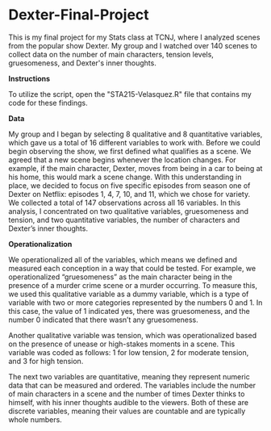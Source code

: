 # Dexter-Final-Project
This is my final project for my Stats class at TCNJ, where I analyzed scenes from the popular show Dexter. My group and I watched over 140 scenes to collect data on the number of main characters, tension levels, gruesomeness, and Dexter's inner thoughts.

**Instructions**

To utilize the script, open the "STA215-Velasquez.R" file that contains my code for these findings.

**Data**

My group and I began by selecting 8 qualitative and 8 quantitative variables, which gave us a total of 16 different variables to work with. Before we could begin observing the show, we first defined what qualifies as a scene. We agreed that a new scene begins whenever the location changes. For example, if the main character, Dexter, moves from being in a car to being at his home, this would mark a scene change. With this understanding in place, we decided to focus on five specific episodes from season one of Dexter on Netflix: episodes 1, 4, 7, 10, and 11, which we chose for variety. We collected a total of 147 observations across all 16 variables. In this analysis, I concentrated on two qualitative variables, gruesomeness and tension, and two quantitative variables, the number of characters and Dexter’s inner thoughts. 

**Operationalization**

We operationalized all of the variables, which means we defined and measured each conception in a way that could be tested. For example, we operationalized “gruesomeness” as the main character being in the presence of a murder crime scene or a murder occurring. To measure this, we used this qualitative variable as a dummy variable, which is a type of variable with two or more categories represented by the numbers 0 and 1. In this case, the value of 1 indicated yes, there was gruesomeness, and the number 0 indicated that there wasn’t any gruesomeness.

Another qualitative variable was tension, which was operationalized based on the presence of unease or high-stakes moments in a scene. This variable was coded as follows: 1 for low tension, 2 for moderate tension, and 3 for high tension. 

The next two variables are quantitative, meaning they represent numeric data that can be measured and ordered. The variables include the number of main characters in a scene and the number of times Dexter thinks to himself, with his inner thoughts audible to the viewers. Both of these are discrete variables, meaning their values are countable and are typically whole numbers.



